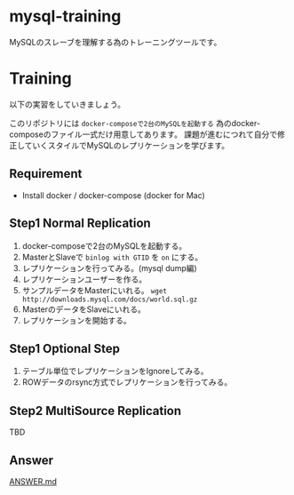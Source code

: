 # mysql-training
MySQLのスレーブを理解する為のトレーニングツールです。

# Training
以下の実習をしていきましょう。

このリポジトリには `docker-composeで2台のMySQLを起動する` 為のdocker-composeのファイル一式だけ用意してあります。
課題が進むにつれて自分で修正していくスタイルでMySQLのレプリケーションを学びます。

## Requirement 
* Install docker / docker-compose (docker for Mac)

## Step1 Normal Replication
1. docker-composeで2台のMySQLを起動する。
1. MasterとSlaveで `binlog with GTID` を `on` にする。
1. レプリケーションを行ってみる。(mysql dump編)
  1. レプリケーションユーザーを作る。
  1. サンプルデータをMasterにいれる。
    `wget http://downloads.mysql.com/docs/world.sql.gz`
  1. MasterのデータをSlaveにいれる。
  1. レプリケーションを開始する。  

## Step1 Optional Step
1. テーブル単位でレプリケーションをIgnoreしてみる。
1. ROWデータのrsync方式でレプリケーションを行ってみる。

## Step2 MultiSource Replication
TBD


## Answer
[ANSWER.md](./ANSWER.md)
